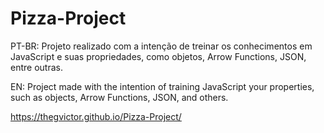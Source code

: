 # Pizza-Project

PT-BR: Projeto realizado com a intenção de treinar os conhecimentos em JavaScript e suas propriedades, como objetos, Arrow Functions, JSON, entre outras.

EN: Project made with the intention of training JavaScript your properties, such as objects, Arrow Functions, JSON, and others.

https://thegvictor.github.io/Pizza-Project/
